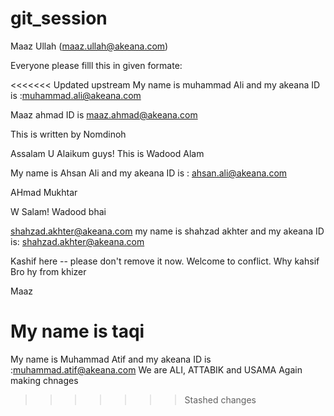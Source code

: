 # git_session

Maaz Ullah (maaz.ullah@akeana.com)


Everyone please filll this in given formate:


<<<<<<< Updated upstream
My name is muhammad Ali and my akeana ID is  :muhammad.ali@akeana.com


Maaz ahmad ID is maaz.ahmad@akeana.com

This is written by Nomdinoh


Assalam U Alaikum guys! This is Wadood Alam


 My name is Ahsan Ali and my akeana ID is : ahsan.ali@akeana.com


AHmad Mukhtar


W Salam! Wadood bhai

shahzad.akhter@akeana.com
my name is shahzad akhter and my akeana ID is: shahzad.akhter@akeana.com


Kashif here --  please don't remove it now. Welcome to conflict.
Why kahsif Bro
hy from khizer

Maaz 




My name is taqi
=======
My name is Muhammad Atif and my akeana ID is  :muhammad.atif@akeana.com
We are ALI, ATTABIK and USAMA
Again making chnages
>>>>>>> Stashed changes
